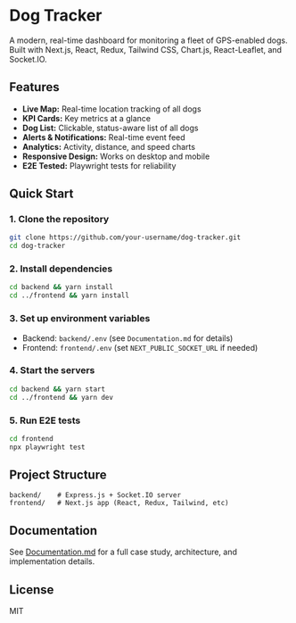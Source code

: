 # Dog Tracker

A modern, real-time dashboard for monitoring a fleet of GPS-enabled dogs. Built with Next.js, React, Redux, Tailwind CSS, Chart.js, React-Leaflet, and Socket.IO.

## Features
- **Live Map:** Real-time location tracking of all dogs
- **KPI Cards:** Key metrics at a glance
- **Dog List:** Clickable, status-aware list of all dogs
- **Alerts & Notifications:** Real-time event feed
- **Analytics:** Activity, distance, and speed charts
- **Responsive Design:** Works on desktop and mobile
- **E2E Tested:** Playwright tests for reliability

## Quick Start

### 1. Clone the repository
```sh
git clone https://github.com/your-username/dog-tracker.git
cd dog-tracker
```

### 2. Install dependencies
```sh
cd backend && yarn install
cd ../frontend && yarn install
```

### 3. Set up environment variables
- Backend: `backend/.env` (see `Documentation.md` for details)
- Frontend: `frontend/.env` (set `NEXT_PUBLIC_SOCKET_URL` if needed)

### 4. Start the servers
```sh
cd backend && yarn start
cd ../frontend && yarn dev
```

### 5. Run E2E tests
```sh
cd frontend
npx playwright test
```

## Project Structure
```
backend/    # Express.js + Socket.IO server
frontend/   # Next.js app (React, Redux, Tailwind, etc)
```

## Documentation
See [Documentation.md](./Documentation.md) for a full case study, architecture, and implementation details.

## License
MIT
